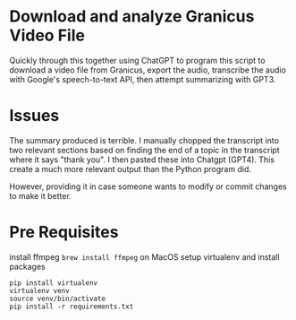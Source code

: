 # Download and analyze Granicus Video File
Quickly through this together using ChatGPT to program this script to download a video file from Granicus, export the audio, transcribe the audio with Google's speech-to-text API, then attempt summarizing with GPT3.

# Issues
The summary produced is terrible. I manually chopped the transcript into two relevant sections based on finding the end of a topic in the transcript where it says "thank you". I then pasted these into Chatgpt (GPT4). This create a much more relevant output than the Python program did.

However, providing it in case someone wants to modify or commit changes to make it better.

# Pre Requisites
install ffmpeg
```brew install ffmpeg``` on MacOS
setup virtualenv and install packages
```
pip install virtualenv
virtualenv venv
source venv/bin/activate
pip install -r requirements.txt
```
